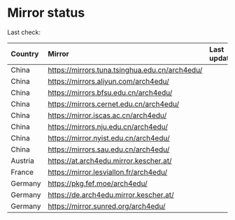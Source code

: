 <script src="./time.js"></script>
# Mirror status
Last check: <script type="text/javascript">localize(1725629101.079981);</script>

|Country|Mirror|Last update|
|:------|:-----|:----------|
|China|https://mirrors.tuna.tsinghua.edu.cn/arch4edu/|<script type="text/javascript">localize(1725605006);</script>|
|China|https://mirrors.aliyun.com/arch4edu/|<script type="text/javascript">localize(1725605006);</script>|
|China|https://mirrors.bfsu.edu.cn/arch4edu/|<script type="text/javascript">localize(1725605006);</script>|
|China|https://mirrors.cernet.edu.cn/arch4edu/|<script type="text/javascript">localize(1725605006);</script>|
|China|https://mirror.iscas.ac.cn/arch4edu/|<script type="text/javascript">localize(1725605006);</script>|
|China|https://mirrors.nju.edu.cn/arch4edu/|<script type="text/javascript">localize(1725605006);</script>|
|China|https://mirror.nyist.edu.cn/arch4edu/|<script type="text/javascript">localize(1725561421);</script>|
|China|https://mirrors.sau.edu.cn/arch4edu/|<script type="text/javascript">localize(1725605006);</script>|
|Austria|https://at.arch4edu.mirror.kescher.at/|<script type="text/javascript">localize(1725605006);</script>|
|France|https://mirror.lesviallon.fr/arch4edu/|<script type="text/javascript">localize(1725561421);</script>|
|Germany|https://pkg.fef.moe/arch4edu/|<script type="text/javascript">localize(1725605006);</script>|
|Germany|https://de.arch4edu.mirror.kescher.at/|<script type="text/javascript">localize(1725605006);</script>|
|Germany|https://mirror.sunred.org/arch4edu/|<script type="text/javascript">localize(1725605006);</script>|

<script src="./tablefilter/tablefilter.js"></script>
<script src="./table.js"></script>